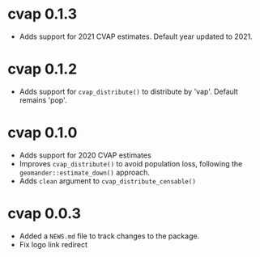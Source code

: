# cvap 0.1.3
* Adds support for 2021 CVAP estimates. Default year updated to 2021.

# cvap 0.1.2
* Adds support for `cvap_distribute()` to distribute by 'vap'. Default remains 'pop'.

# cvap 0.1.0
* Adds support for 2020 CVAP estimates
* Improves `cvap_distribute()` to avoid population loss, following the `geomander::estimate_down()` approach.
* Adds `clean` argument to `cvap_distribute_censable()`

# cvap 0.0.3

* Added a `NEWS.md` file to track changes to the package.
* Fix logo link redirect
